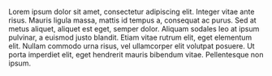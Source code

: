 Lorem ipsum dolor sit amet, consectetur adipiscing elit. Integer vitae ante risus. Mauris ligula massa, mattis id tempus a, consequat ac purus. Sed at metus aliquet, aliquet est eget, semper dolor. Aliquam sodales leo at ipsum pulvinar, a euismod justo blandit. Etiam vitae rutrum elit, eget elementum elit. Nullam commodo urna risus, vel ullamcorper elit volutpat posuere. Ut porta imperdiet elit, eget hendrerit mauris bibendum vitae. Pellentesque non ipsum.